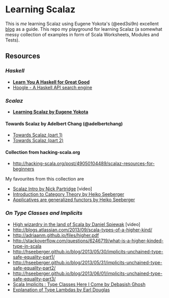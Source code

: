 # Learning Scalaz

This is _me_ learning Scalaz using Eugene Yokota's (@eed3si9n) excellent [blog](http://eed3si9n.com/learning-scalaz/) as a guide. This repo my playground for learning Scalaz (a somewhat messy collection of examples in form of Scala Worksheets, Modules and Tests). 

## Resources

### _Haskell_

* __[Learn You A Haskell for Great Good](http://learnyouahaskell.com/chapters)__
* [Hoogle - A Haskell API search engine](http://www.haskell.org/hoogle/)

### _Scalaz_

* __[Learning Scalaz by Eugene Yokota](http://eed3si9n.com/learning-scalaz/)__

#### Towards Scalaz by Adelbert Chang (@adelbertchang)

* [Towards Scalaz (part 1)](http://typelevel.org/blog/2013/10/13/towards-scalaz-1.html)
* [Towards Scalaz (part 2)](http://typelevel.org/blog/2013/12/15/towards-scalaz-2.html)

#### Collection from hacking-scala.org

* <http://hacking-scala.org/post/49050104489/scalaz-resources-for-beginners>

My favourites from this collection are

* [Scalaz Intro by Nick Partridge](http://vimeo.com/10482466) [video]
* [Introduction to Category Theory by Heiko Seeberger](http://hseeberger.wordpress.com/2010/11/25/introduction-to-category-theory-in-scala/)
* [Applicatives are generalized functors by Heiko Seeberger](http://hseeberger.wordpress.com/2011/01/31/applicatives-are-generalized-functors/)


### _On Type Classes and Implicits_

* [High wizardry in the land of Scala by Daniel Spiewak](http://vimeo.com/28793245) [video]
* <http://blogs.atlassian.com/2013/09/scala-types-of-a-higher-kind/>
* <http://adriaanm.github.io/files/higher.pdf>
* <http://stackoverflow.com/questions/6246719/what-is-a-higher-kinded-type-in-scala>
* <http://hseeberger.github.io/blog/2013/05/30/implicits-unchained-type-safe-equality-part1/>
* <http://hseeberger.github.io/blog/2013/05/31/implicits-unchained-type-safe-equality-part2/>
* <http://hseeberger.github.io/blog/2013/06/01/implicits-unchained-type-safe-equality-part3/>
* [Scala Implicits : Type Classes Here I Come by Debasish Ghosh](http://debasishg.blogspot.co.at/2010/06/scala-implicits-type-classes-here-i.html)
* [Explanation of Type Lambdas by Earl Douglas](https://github.com/earldouglas/scala-scratchpad/tree/master/type-lambdas)
